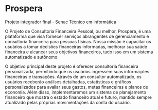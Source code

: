 # Prospera
Projeto integrador final - Senac Técnico em informática


O Projeto de Consultoria Financeira Pessoal, ou melhor, Prospera, é uma plataforma que visa fornecer serviços abrangentes de gerenciamento e consultoria financeira para pessoas físicas. Nossa missão é capacitar os usuários a tomar decisões financeiras informadas, melhorar sua saúde financeira e alcançar seus objetivos financeiros, tudo isso em um sistema automatizado e autônomo

O objetivo principal deste projeto é oferecer consultoria financeira personalizada, permitindo que os usuários ingressem suas informações financeiras e transações. Através de um consultor automatizado, os usuários receberão análises detalhadas, estatísticas e gráficos personalizados para avaliar seus gastos, metas financeiras e planos de economia. Além disso, implementaremos um sistema de planejamento financeiro que mostra o estado financeiro atual e futuro, mantido sempre atualizado pelas próprias movimentações da conta do usuário.

